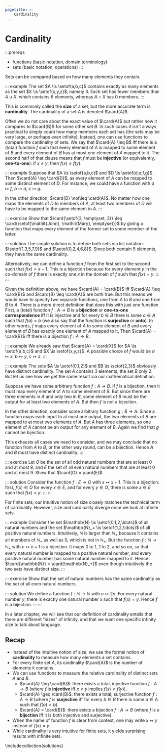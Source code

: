 ```yaml
---
pagetitle: >-
    Cardinality
---
```


# Cardinality

:::prereqs
- functions (basic notation, domain terminology)
- sets (basic notation, operations)
:::

Sets can be compared based on how many elements they contain.

::: example
The set $A \is \setof{a,b,c}$ contains exactly as many elements as the set $X \is \setof{x,y,z}$, namely $3$.
Each set has fewer members than $A \cup X$, which contains $6$ elements, whereas $A \cap X$ has $0$ members.
:::

This is commonly called the **size** of a set, but the more accurate term is **cardinality**.
The cardinality of a set $A$ is denoted $\card{A}$.

Often we do not care about the exact value of $\card{A}$ but rather how it compares to $\card{B}$ for some other set $B$.
In such cases it isn't always practical to simply count how many members each set has (the sets may be very large, or perhaps even infinite).
Instead, one can use functions to compare the cardinality of sets.
We say that $\card{A} \leq B$ iff there is a (total) function $f$ such that every element of $A$ is mapped to some element of $B$ and every element of $B$ has at most one element of $A$ mapped to it.
The second half of that clause means that $f$ must be **injective** (or equivalently, **one-to-one**): if $x \neq y$, then $f(x) \neq f(y)$.

::: example
Suppose that $A \is \setof{a,b,c}$ and $D \is \setof{d,e,f,g}$.
Then $\card{A} \leq \card{D}$, as every element of $A$ can be mapped to some distinct element of $D$.
For instance, we could have a function with
$a \mapsto f$,
$b \mapsto d$,
$c \mapsto g$.

In the other direction, $\card{D} \not\leq \card{A}$.
No matter how one maps the elements of $D$ to members of $A$, at least two members of $D$ will have to be mapped to the same element in $A$.
:::

::: exercise
Show that $\card{\setof{3, \emptyset, 3}} \leq \card{\setof{\mathit{John}, \mathit{Mary}, \emptyset}}$ by giving a function that maps every element of the former set to some member of the latter.

::: solution
The simple solution is to define both sets via list notation: $\setof{1,3,5,7,9}$ and $\setof{0,2,4,6,8}$.
Since both contain $5$ elements, they have the same cardinality.

Alternatively, we can define a function $f$ from the first set to the second such that $f(x) = x - 1$.
This is a bijection because for every element $y$ in the co-domain of $f$ there is exactly one $x$ in the domain of $f$ such that $f(x) = y$.
:::
:::

Given the definition above, we have $\card{A} = \card{B}$ iff $\card{A} \leq \card{B}$ and $\card{B} \leq \card{A}$ are both true.
But this means we would have to specify two separate functions, one from $A$ to $B$ and one from $B$ to $A$.
There is a more direct definition that does this with just one function.
First, a (total) function $f: A \rightarrow B$ is a **bijection** or **one-to-one correspondence** iff it is injective and for every $b \in B$ there is some $a \in A$ such that $f(a) = b$ (we also say that the function is **surjective** or **onto**).
In other words, $f$ maps every element of $A$ to some element of $B$ and every element of $B$ has exactly one element of $A$ mapped to it.
Then $\card{A} = \card{B}$ iff there is a bijection $f: A \rightarrow B$.

::: example
We already saw that $\card{A} = \card{X}$ for $A \is \setof{a,b,c}$ and $X \is \setof{x,y,z}$.
A possible choice of $f$ would be
$a \mapsto x$,
$b \mapsto y$,
$c \mapsto z$.
:::

::: example
The sets $A \is \setof{0,1,2}$ and $B \is \setof{2,3}$ obviously have distinct cardinality.
The set $A$ contains 3 elements, the set $B$ only 2.
But let us see how we get the same result via our mathematical definition.

Suppose we have some arbitrary function $f: A \rightarrow B$.
If $f$ is a bijection, then it must map every element of $A$ to some element of $B$.
But since there are three elements in $A$ and only two in $B$, some element of $B$ must be the output for at least two elements of $A$.
But then $f$ is not a bijection.

In the other direction, consider some arbitrary function $g: B \rightarrow A$.
Since a function maps each input to at most one output, the two elements of $B$ are mapped to at most two elements of $A$.
But $A$ has three elements, so one element of $A$ cannot be an output for any element of $B$.
Again we find that $g$ cannot be bijection.

This exhausts all cases we need to consider, and we may conclude that no function from $A$ to $B$, or the other way round, can be a bijection.
Hence $A$ and $B$ must have distinct cardinality.
:::

::: exercise
Let $O$ be the set of all odd natural numbers that are at least $0$ and at most $9$, and $E$ the set of all even natural numbers that are at least $0$ and at most $9$.
Show that $\card{O} = \card{E}$.

::: solution
Consider the function $f: E \rightarrow O$ with $x \mapsto x + 1$.
This is a bijection:
first, $f(x) \in O$ for every $x \in E$, and for every $y \in O$, there is some $x \in E$ such that $f(x) = y$.
:::
:::

For finite sets, our intuitive notion of size closely matches the technical term of cardinality.
However, size and cardinality diverge once we look at infinite sets.

::: example
Consider the set $\mathbb{N} \is \setof{0,1,2,\ldots}$ of all natural numbers and the set $\mathbb{N}_+ \is \setof{1,2,\ldots}$ of all positive natural numbers.
Intuitively, $\mathbb{N}$ is larger than $\mathbb{N}_+$ because it contains all members of $\mathbb{N}_+$ as well as 0, which is not in $\mathbb{N}_+$.
But the function $f: \mathbb{N} \rightarrow \mathbb{N}_+$ with $n \mapsto n+1$ is a bijection.
It maps $0$ to $1$, $1$ to $2$, and so on, so that every natural number is mapped to a positive natural number, and every positive natural number has some natural number mapped to it.
Hence $\card{\mathbb{N}} = \card{\mathbb{N}_+}$ even though intuitively the two sets have distinct size.
:::

::: exercise
Show that the set of natural numbers has the same cardinality as the set of all even natural numbers.

::: solution
We define a function $f: \mathbb{N} \rightarrow \mathbb{N}$ with $n \mapsto 2n$.
For every natural number $y$, there is exactly one natural number $x$ such that $f(x) = y$.
Hence $f$ is a bijection.
:::
:::

In a later chapter, we will see that our definition of cardinality entails that there are different "sizes" of infinity, and that we want one specific infinity size to talk about language.

## Recap

- Instead of the intuitive notion of size, we use the formal notion of **cardinality** to measure how many elements a set contains.
- For every finite set $A$, its cardinality $\card{A}$ is the number of elements it contains.
- We can use functions to measure the relative cardinality of distinct sets $A$ and $B$.
    - $\card{A} \leq \card{B}$: there exists a total, injective function $f: A \rightarrow B$ (where $f$ is **injective** iff $x \neq y$ implies $f(x) \neq f(y)$).
    - $\card{A} \geq \card{B}$: there exists a total, surjective function $f: A \rightarrow B$ (where $f$ is **surjective** iff for every $b \in B$ there is some $a \in A$ such that $f(a) = b$).
    - $\card{A} = \card{B}$: there exists a bijection $f: A \rightarrow B$ (where $f$ is a **bijection** iff it is both injective and surjective).
- When the name of function $f$ is clear from context, one may write $x \mapsto y$ instead of $f(x) = y$.
- While cardinality is very intuitive for finite sets, it yields surprising results with infinite sets.

\includecollection{solutions}
